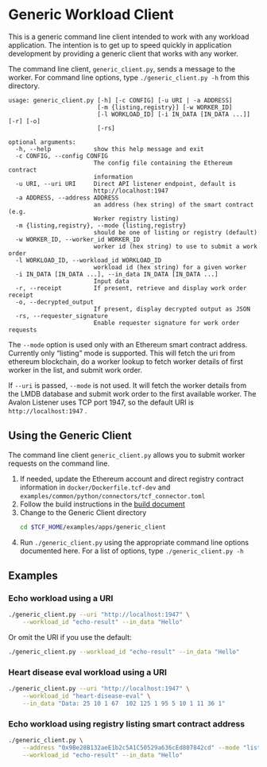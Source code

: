 # Generic Workload Client

This is a generic command line client intended to work with any
workload application. The intention is to get up to speed quickly
in application development by providing a generic client that works
with any worker.

The command line client, `generic_client.py`, sends a message to the worker.
For command line options, type `./generic_client.py -h` from this directory.

```
usage: generic_client.py [-h] [-c CONFIG] [-u URI | -a ADDRESS]
                         [-m {listing,registry}] [-w WORKER_ID]
                         [-l WORKLOAD_ID] [-i IN_DATA [IN_DATA ...]] [-r] [-o]
                         [-rs]

optional arguments:
  -h, --help            show this help message and exit
  -c CONFIG, --config CONFIG
                        The config file containing the Ethereum contract
                        information
  -u URI, --uri URI     Direct API listener endpoint, default is
                        http://localhost:1947
  -a ADDRESS, --address ADDRESS
                        an address (hex string) of the smart contract (e.g.
                        Worker registry listing)
  -m {listing,registry}, --mode {listing,registry}
                        should be one of listing or registry (default)
  -w WORKER_ID, --worker_id WORKER_ID
                        worker id (hex string) to use to submit a work order
  -l WORKLOAD_ID, --workload_id WORKLOAD_ID
                        workload id (hex string) for a given worker
  -i IN_DATA [IN_DATA ...], --in_data IN_DATA [IN_DATA ...]
                        Input data
  -r, --receipt         If present, retrieve and display work order receipt
  -o, --decrypted_output
                        If present, display decrypted output as JSON
  -rs, --requester_signature
                        Enable requester signature for work order requests
```

The `--mode` option is used only with an Ethereum smart contract address.
Currently only “listing” mode is supported.
This will fetch the uri from ethereum blockchain, do a worker lookup to fetch
worker details of first worker in the list, and submit work order.

If `--uri` is passed, `--mode` is not used. It will fetch the worker details
from the LMDB database and submit work order to the first available worker.
The Avalon Listener uses TCP port 1947, so the default URI is
`http://localhost:1947` .

## Using the Generic Client

The command line client `generic_client.py` allows you to submit
worker requests on the command line.

1. If needed, update the Ethereum account and direct registry contract
   information in `docker/Dockerfile.tcf-dev` and
   `examples/common/python/connectors/tcf_connector.toml`
2. Follow the build instructions in the
   [build document](../../../BUILD.md)
3. Change to the Generic Client directory
   ```bash
   cd $TCF_HOME/examples/apps/generic_client
   ```
4. Run `./generic_client.py` using the appropriate command line options
   documented here. For a list of options, type `./generic_client.py -h`

## Examples

### Echo workload using a URI
```bash
./generic_client.py --uri "http://localhost:1947" \
    --workload_id "echo-result" --in_data "Hello"
```
Or omit the URI if you use the default:
```bash
./generic_client.py --workload_id "echo-result" --in_data "Hello"
```

### Heart disease eval workload using a URI
```bash
./generic_client.py --uri "http://localhost:1947" \
    --workload_id "heart-disease-eval" \
    --in_data "Data: 25 10 1 67  102 125 1 95 5 10 1 11 36 1"
```

### Echo workload using registry listing smart contract address
```bash
./generic_client.py \
    --address "0x9Be28B132aeE1b2c5A1C50529a636cEd807842cd" --mode "listing" \
    --workload_id "echo-result" --in_data "Hello"
```

